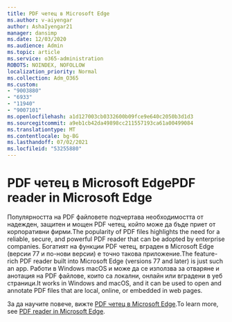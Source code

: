 ```yaml
---
title: PDF четец в Microsoft Edge
ms.author: v-aiyengar
author: AshaIyengar21
manager: dansimp
ms.date: 12/03/2020
ms.audience: Admin
ms.topic: article
ms.service: o365-administration
ROBOTS: NOINDEX, NOFOLLOW
localization_priority: Normal
ms.collection: Adm_O365
ms.custom:
- "9003880"
- "6933"
- "11940"
- "9007101"
ms.openlocfilehash: a1d127003cb0332600b09fce9e640c2050b3d1d3
ms.sourcegitcommit: a9eb1cb42da49898cc211557193ca61a00499084
ms.translationtype: MT
ms.contentlocale: bg-BG
ms.lasthandoff: 07/02/2021
ms.locfileid: "53255880"
---
```

# <a name="pdf-reader-in-microsoft-edge"></a><span data-ttu-id="387e4-102">PDF четец в Microsoft Edge</span><span class="sxs-lookup"><span data-stu-id="387e4-102">PDF reader in Microsoft Edge</span></span>

<span data-ttu-id="387e4-103">Популярността на PDF файловете подчертава необходимостта от надежден, защитен и мощен PDF четец, който може да бъде приет от корпоративни фирми.</span><span class="sxs-lookup"><span data-stu-id="387e4-103">The popularity of PDF files highlights the need for a reliable, secure, and powerful PDF reader that can be adopted by enterprise companies.</span></span> <span data-ttu-id="387e4-104">Богатият на функции PDF четец, вграден в Microsoft Edge (версии 77 и по-нови версии) е точно такова приложение.</span><span class="sxs-lookup"><span data-stu-id="387e4-104">The feature-rich PDF reader built into Microsoft Edge (versions 77 and later) is just such an app.</span></span> <span data-ttu-id="387e4-105">Работи в Windows macOS и може да се използва за отваряне и анотация на PDF файлове, които са локални, онлайн или вградени в уеб страници.</span><span class="sxs-lookup"><span data-stu-id="387e4-105">It works in Windows and macOS, and it can be used to open and annotate PDF files that are local, online, or embedded in web pages.</span></span>

<span data-ttu-id="387e4-106">За да научите повече, вижте [PDF четец в Microsoft Edge](https://go.microsoft.com/fwlink/?linkid=2140005).</span><span class="sxs-lookup"><span data-stu-id="387e4-106">To learn more, see [PDF reader in Microsoft Edge](https://go.microsoft.com/fwlink/?linkid=2140005).</span></span>
